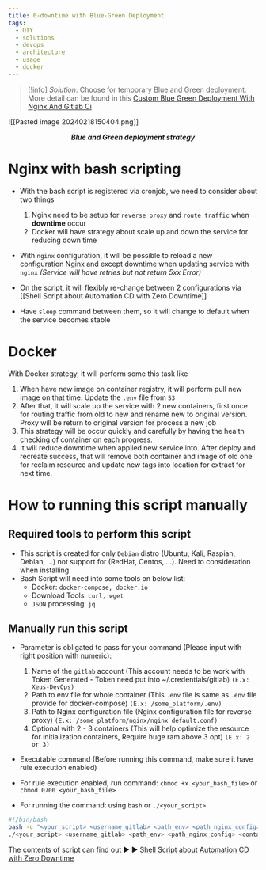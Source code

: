 ```yaml
---
title: 0-downtime with Blue-Green Deployment
tags:
  - DIY
  - solutions
  - devops
  - architecture
  - usage
  - docker
---
```

>[!info]
>*Solution*: Choose for temporary Blue and Green deployment. More detail can be found in this [ Custom Blue Green Deployment With Nginx And Gitlab Ci](https://www.kimsereylam.com/gitlab/nginx/dotnetcore/ubuntu/2019/01/04/custom-blue-green-deployment-with-nginx-and-gitlab-ci.html)

![[Pasted image 20240218150404.png]]
<div align="center">
    <strong><em><p style="text-align: center;">Blue and Green deployment strategy</p></em></strong>
</div>

# Nginx with bash scripting

- With the bash script is registered via cronjob, we need to consider about two things

	1. Nginx need to be setup for `reverse proxy` and `route traffic` when **downtime** occur 
	2. Docker will have strategy about scale up and down the service for reducing down time

- With `nginx` configuration, it will be possible to reload a new configuration Nginx and except downtime when updating service with `nginx` *(Service will have retries but not return 5xx Error)*
- On the script, it will flexibly re-change between 2 configurations via [[Shell Script about Automation CD with Zero Downtime]]
- Have `sleep` command between them, so it will change to default when the service becomes stable

# Docker
With Docker strategy, it will perform some this task like
1. When have new image on container registry, it will perform pull new image on that time. Update the `.env` file from `S3`           
2. After that, it will scale up the service with 2 new containers, first once for routing traffic from old to new and rename new to original version. Proxy will be return to original version for process a new job
3. This strategy will be occur quickly and carefully by having the health checking of container on each progress. 
4. It will reduce downtime when applied new service into. After deploy and recreate success, that will remove both container and image of old one for reclaim resource and update new tags into location for extract for next time.

# How to running this script manually

## Required tools to perform this script
- This script is created for only `Debian` distro (Ubuntu, Kali, Raspian, Debian, ...) not support for (RedHat, Centos, ...). Need to consideration when installing
- Bash Script will need into some tools on below list: 
	- Docker: `docker-compose, docker.io`
	- Download Tools: `curl, wget`
	- `JSON` processing: `jq`

## Manually run this script
- Parameter is obligated to pass for your command (Please input with right position with numeric):
	1. Name of the `gitlab` account (This account needs to be work with Token Generated - Token need put into ~/.credentials/gitlab) `(E.x: Xeus-DevOps)`
	2. Path to env file for whole container (This `.env` file is same as `.env` file provide for docker-compose) `(E.x: /some_platform/.env)` 
	3. Path to Nginx configuration file (Nginx configuration file for reverse proxy) `(E.x: /some_platform/nginx/nginx_default.conf)` 
	4. Optional with 2 - 3 containers (This will help optimize the resource for initialization containers, Require huge ram above 3 opt) `(E.x: 2 or 3)`

- Executable command (Before running this command, make sure it have rule execution enabled) 
- For rule execution enabled, run command: `chmod +x <your_bash_file>` or `chmod 0700 <your_bash_file>` 
- For running the command: using `bash` or `./<your_script>`

```bash
#!/bin/bash
bash -c "<your_script> <username_gitlab> <path_env> <path_nginx_config> <containers_numberic>" # Opt 1 
./<your_script> <username_gitlab> <path_env> <path_nginx_config> <containers_numberic> # Opt 2
```

The contents of script can find out ▶️ ▶️ [Shell Script about Automation CD with Zero Downtime](Shell%20Script%20about%20Automation%20CD%20with%20Zero%20Downtime.md)


